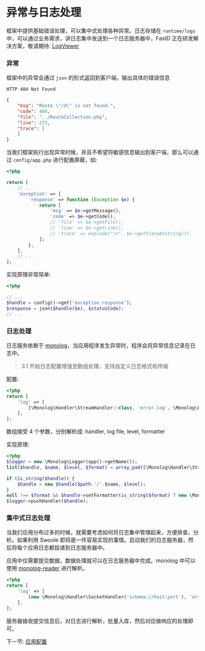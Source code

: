 # 异常与日志处理

框架中提供基础错误处理，可以集中式处理各种异常。日志存储在 `runtime/logs` 中，可以通过业务需求，讲日志集中发送到一个日志服务器中，FastD 正在研发解决方案，敬请期待: [LogViewer](4-5-fastd-log-viewer.md)

### 异常

框架中的异常会通过 `json` 的形式返回到客户端，输出具体的错误信息

```
HTTP 404 Not Found
```

```json
{
    "msg": "Route \"/d\" is not found.",
    "code": 404,
    "file": "../RouteCollection.php",
    "line": 273,
    "trace": [
    ]
}
```

当我们框架执行出现异常时候，并且不希望将敏感信息输出到客户端，那么可以通过 `config/app.php` 进行配置屏蔽，如: 

```php
<?php

return [
    // ...
    'exception' => [
        'response' => function (Exception $e) {
            return [
                'msg' => $e->getMessage(),
                'code' => $e->getCode(),
                // 'file' => $e->getFile(),
                // 'line' => $e->getLine(),
                // 'trace' => explode("\n", $e->getTraceAsString()),
            ];
        },
    ],
    // ...
];
```

实现原理非常简单: 

```php
<?php

// ...
$handle = config()->get('exception.response');
$response = json($handle($e), $statusCode);
// ...
```

### 日志处理

日志服务依赖于 [monolog](https://github.com/Seldaek/monolog)，当应用程序发生异常时，程序会将异常信息记录在日志中。

> 3.1 开始日志配置增强至数组处理，支持自定义日志格式和传输

配置: 

```php
<?php
return [
    'log' => [
        [\Monolog\Handler\StreamHandler::class, 'error.log', \Monolog\Logger::ERROR]
    ],
];
```

数组接受 4 个参数，分别解析成: handler, log file, level, formatter

实现原理: 

```php
<?php
$logger = new \Monolog\Logger(app()->getName());
list($handle, $name, $level, $format) = array_pad([\Monolog\Handler\StreamHandler::class, 'error.log', \Monolog\Logger::ERROR], 4, null);

if (is_string($handle)) {
    $handle = new $handle($path.'/'.$name, $level);
}
null !== $format && $handle->setFormatter(is_string($format) ? new \Monolog\Formatter\LineFormatter($format) : $format);
$logger->pushHandler($handle);
```

### 集中式日志处理

当我们应用分布过多的时候，就需要考虑如何将日志集中管理起来，方便排查，分析。如果利用 Swoole 即将是一件容易实现的事情。启动我们的日志服务器，然后将每个应用日志都投递到日志服务器中。

应用中仅需要提交数据，数据处理就可以在日志服务器中完成。monolog 中可以使用 [monolog-reader](https://github.com/RunnerLee/monolog-reader) 进行解析。

```php
<?php
return [
    'log' => [
        [new \Monolog\Handler\SocketHandler('schema://host:port'), 'error.log', \Monolog\Logger::ERROR]
    ],
];
```

服务器接收提交信息后，对日志进行解析，批量入库，然后对应做响应的处理即可。

下一节: [应用配置](3-1-configuration.md)
